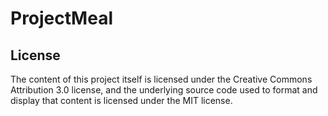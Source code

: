 # ProjectMeal


## License

The content of this project itself is licensed under the Creative Commons Attribution 3.0 license, and the underlying source code used to format and display that content is licensed under the MIT license.
